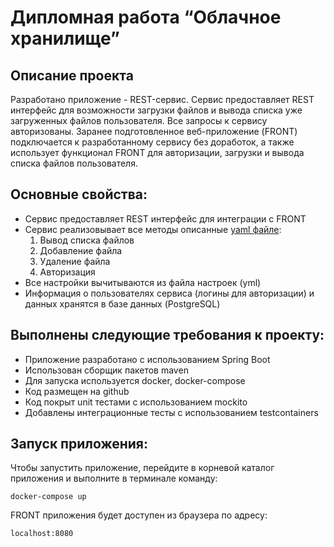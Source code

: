 # Дипломная работа “Облачное хранилище”

## Описание проекта

Разработано приложение - REST-сервис. Сервис предоставляет REST интерфейс для возможности загрузки файлов и вывода списка уже загруженных файлов пользователя.
Все запросы к сервису авторизованы. Заранее подготовленное веб-приложение (FRONT) подключается к разработанному сервису без доработок, а также использует функционал FRONT для авторизации,
загрузки и вывода списка файлов пользователя.

## Основные свойства:
- Сервис предоставляет REST интерфейс для интеграции с FRONT
- Сервис реализовывает все методы описанные [yaml файле](https://github.com/netology-code/jd-homeworks/blob/master/diploma/CloudServiceSpecification.yaml):
    1. Вывод списка файлов
    2. Добавление файла
    3. Удаление файла
    4. Авторизация
- Все настройки вычитываются из файла настроек (yml)
- Информация о пользователях сервиса (логины для авторизации) и данных хранятся в базе данных (PostgreSQL)

## Выполнены следующие требования к проекту:
- Приложение разработано с использованием Spring Boot
- Использован сборщик пакетов maven
- Для запуска используется docker, docker-compose
- Код размещен на github
- Код покрыт unit тестами с использованием mockito
- Добавлены интеграционные тесты с использованием testcontainers

## Запуск приложения:
Чтобы запустить приложение, перейдите в корневой каталог приложения и выполните в терминале команду:
```
docker-compose up
```
FRONT приложения будет доступен из браузера по адресу:
```
localhost:8080
```